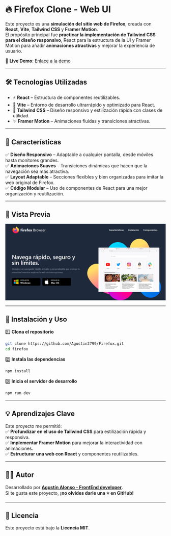 # 🔥 Firefox Clone - Web UI  

Este proyecto es una **simulación del sitio web de Firefox**, creada con **React**, **Vite**, **Tailwind CSS** y **Framer Motion**.  
El propósito principal fue **practicar la implementación de Tailwind CSS para el diseño responsivo**, React para la estructura de la UI y Framer Motion para añadir **animaciones atractivas** y mejorar la experiencia de usuario.  

🚀 **Live Demo**: [Enlace a la demo](https://firefox-beta-five.vercel.app/)

---

## 🛠 Tecnologías Utilizadas  

- ⚡ **React** – Estructura de componentes reutilizables.  
- 🚀 **Vite** – Entorno de desarrollo ultrarrápido y optimizado para React.  
- 🎨 **Tailwind CSS** – Diseño responsivo y estilización rápida con clases de utilidad.  
- ✨ **Framer Motion** – Animaciones fluidas y transiciones atractivas.  

---

## 🎯 Características  

✅ **Diseño Responsivo** – Adaptable a cualquier pantalla, desde móviles hasta monitores grandes.  
✅ **Animaciones Suaves** – Transiciones dinámicas que hacen que la navegación sea más atractiva.  
✅ **Layout Adaptable** – Secciones flexibles y bien organizadas para imitar la web original de Firefox.  
✅ **Código Modular** – Uso de componentes de React para una mejor organización y reutilización.  

---

## 📸 Vista Previa  

![Captura de patntalla del sitio](./public/capturaFirefox.png)

---

## 🚀 Instalación y Uso  

1️⃣ **Clona el repositorio**  
```bash
git clone https://github.com/Agustin2799/Firefox.git
cd firefox
```
2️⃣ **Instala las dependencias**
```bash
npm install
```
3️⃣ **Inicia el servidor de desarrollo**
```bash
npm run dev
```

---

## 💡 Aprendizajes Clave  

Este proyecto me permitió:  
✅ **Profundizar en el uso de Tailwind CSS** para estilización rápida y responsiva.  
✅ **Implementar Framer Motion** para mejorar la interactividad con animaciones.  
✅ **Estructurar una web con React** y componentes reutilizables.  

---

## 🧑‍💻 Autor  

Desarrollado por **[Agustín Alonso - FrontEnd developer](https://github.com/Agustin2799)**.  
Si te gusta este proyecto, **¡no olvides darle una ⭐ en GitHub!**  

---

## 📜 Licencia  

Este proyecto está bajo la **Licencia MIT**.  

